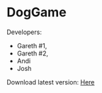 # DogGame

Developers:
- Gareth #1,
- Gareth #2,
- Andi
- Josh
  
Download latest version: [Here](https://github.com/Ji-Rath/DogGame/releases)
